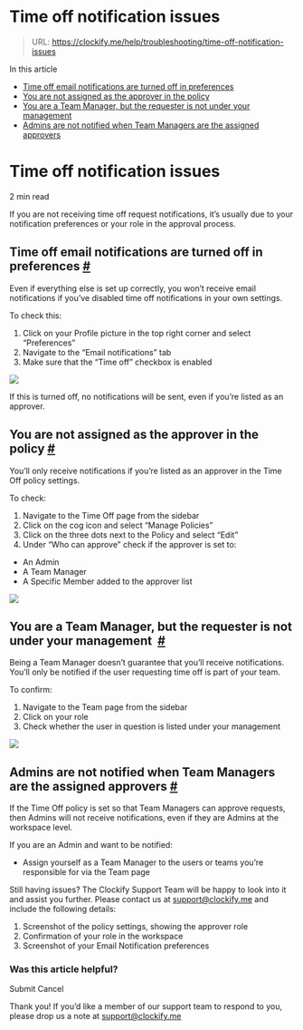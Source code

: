 # Time off notification issues

> URL: https://clockify.me/help/troubleshooting/time-off-notification-issues

In this article

* [Time off email notifications are turned off in preferences](#time-off-email-notifications-are-turned-off-in-preferences)
* [You are not assigned as the approver in the policy](#you-are-not-assigned-as-the-approver-in-the-policy)
* [You are a Team Manager, but the requester is not under your management](#you-are-a-team-manager-but-the-requester-is-not-under-your-management )
* [Admins are not notified when Team Managers are the assigned approvers](#admins-are-not-notified-when-team-managers-are-the-assigned-approvers)

# Time off notification issues

2 min read

If you are not receiving time off request notifications, it’s usually due to your notification preferences or your role in the approval process.

## Time off email notifications are turned off in preferences [#](#time-off-email-notifications-are-turned-off-in-preferences)

Even if everything else is set up correctly, you won’t receive email notifications if you’ve disabled time off notifications in your own settings.

To check this:

1. Click on your Profile picture in the top right corner and select “Preferences”
2. Navigate to the “Email notifications” tab
3. Make sure that the “Time off” checkbox is enabled

![](https://clockify.me/help/wp-content/uploads/2025/06/AD_4nXdrD4PP9wUjmT2V-ZDLOD6DUSvc8EVlH5HSC8W0u0z8Z5Q_MOlg0wgwPIWFhrPLscYensEv3UEakVhNPU1loXd3Rt3_Q1P15X1ybtn1TTVL9VAQQ7ZjtJaxVRAv7dTrlUSjnfR3Dw.png)

If this is turned off, no notifications will be sent, even if you’re listed as an approver.

## You are not assigned as the approver in the policy [#](#you-are-not-assigned-as-the-approver-in-the-policy)

You’ll only receive notifications if you’re listed as an approver in the Time Off policy settings.

To check:

1. Navigate to the Time Off page from the sidebar
2. Click on the cog icon and select “Manage Policies”
3. Click on the three dots next to the Policy and select “Edit”
4. Under “Who can approve” check if the approver is set to:

* An Admin
* A Team Manager
* A Specific Member added to the approver list

![](https://clockify.me/help/wp-content/uploads/2025/06/AD_4nXckv-DIqgt3TYXk0jv9B384cumFsgCpe2B7zjlBP0a5f-LbTPOT1XiMTk1wtT2ZbhXH3wT2ked7AIQfvQgWTeBxgnWatCMlXCDnC3cMn9LFMVl7kT9OLQDB4-A_wjdGx_Y0NTzLZw.png)

## You are a Team Manager, but the requester is not under your management  [#](#you-are-a-team-manager-but-the-requester-is-not-under-your-management)

Being a Team Manager doesn’t guarantee that you’ll receive notifications. You’ll only be notified if the user requesting time off is part of your team.

To confirm:

1. Navigate to the Team page from the sidebar
2. Click on your role
3. Check whether the user in question is listed under your management

![](https://clockify.me/help/wp-content/uploads/2025/06/AD_4nXcTNjG6NNl0-1suep7Fy94eJIV8CS4qcmjFwX5QLnW3kkItD_jqv2KfvZEpCNYPbSBxB1GDSW2dkLcfQatmSN-d0eNTly7bi-nAUGyJHZ5ivRGJoefTHfsXXdoWxt5OrF-Eho1ROA.png)

## Admins are not notified when Team Managers are the assigned approvers [#](#admins-are-not-notified-when-team-managers-are-the-assigned-approvers)

If the Time Off policy is set so that Team Managers can approve requests, then Admins will not receive notifications, even if they are Admins at the workspace level.

If you are an Admin and want to be notified:

* Assign yourself as a Team Manager to the users or teams you’re responsible for via the Team page

Still having issues? The Clockify Support Team will be happy to look into it and assist you further. Please contact us at [support@clockify.me](mailto:support@clockify.me) and include the following details:

1. Screenshot of the policy settings, showing the approver role
2. Confirmation of your role in the workspace
3. Screenshot of your Email Notification preferences

### Was this article helpful?

Submit
Cancel

Thank you! If you’d like a member of our support team to respond to you, please drop us a note at support@clockify.me